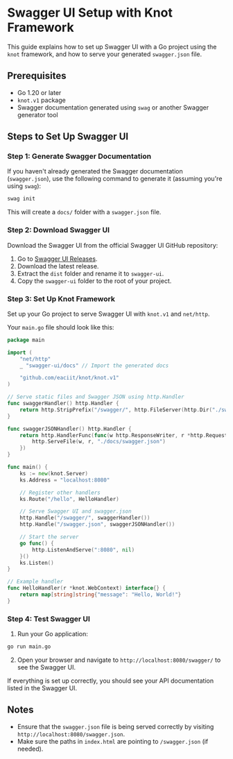 
# Swagger UI Setup with Knot Framework

This guide explains how to set up Swagger UI with a Go project using the `knot` framework, and how to serve your generated `swagger.json` file.

## Prerequisites

- Go 1.20 or later
- `knot.v1` package
- Swagger documentation generated using `swag` or another Swagger generator tool

## Steps to Set Up Swagger UI

### Step 1: Generate Swagger Documentation

If you haven't already generated the Swagger documentation (`swagger.json`), use the following command to generate it (assuming you're using `swag`):

```bash
swag init
```

This will create a `docs/` folder with a `swagger.json` file.

### Step 2: Download Swagger UI

Download the Swagger UI from the official Swagger UI GitHub repository:

1. Go to [Swagger UI Releases](https://github.com/swagger-api/swagger-ui/releases).
2. Download the latest release.
3. Extract the `dist` folder and rename it to `swagger-ui`.
4. Copy the `swagger-ui` folder to the root of your project.

### Step 3: Set Up Knot Framework

Set up your Go project to serve Swagger UI with `knot.v1` and `net/http`.

Your `main.go` file should look like this:

```go
package main

import (
    "net/http"
    _ "swagger-ui/docs" // Import the generated docs

    "github.com/eaciit/knot/knot.v1"
)

// Serve static files and Swagger JSON using http.Handler
func swaggerHandler() http.Handler {
    return http.StripPrefix("/swagger/", http.FileServer(http.Dir("./swagger-ui")))
}

func swaggerJSONHandler() http.Handler {
    return http.HandlerFunc(func(w http.ResponseWriter, r *http.Request) {
        http.ServeFile(w, r, "./docs/swagger.json")
    })
}

func main() {
    ks := new(knot.Server)
    ks.Address = "localhost:8080"

    // Register other handlers
    ks.Route("/hello", HelloHandler)

    // Serve Swagger UI and swagger.json
    http.Handle("/swagger/", swaggerHandler())
    http.Handle("/swagger.json", swaggerJSONHandler())

    // Start the server
    go func() {
        http.ListenAndServe(":8080", nil)
    }()
    ks.Listen()
}

// Example handler
func HelloHandler(r *knot.WebContext) interface{} {
    return map[string]string{"message": "Hello, World!"}
}
```

### Step 4: Test Swagger UI

1. Run your Go application:

```bash
go run main.go
```

2. Open your browser and navigate to `http://localhost:8080/swagger/` to see the Swagger UI.

If everything is set up correctly, you should see your API documentation listed in the Swagger UI.

## Notes

- Ensure that the `swagger.json` file is being served correctly by visiting `http://localhost:8080/swagger.json`.
- Make sure the paths in `index.html` are pointing to `/swagger.json` (if needed).
